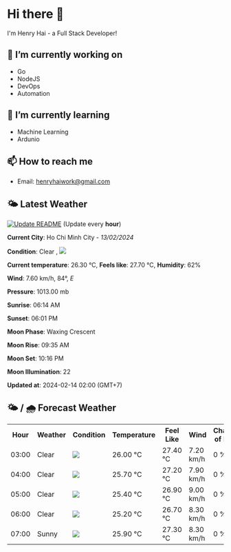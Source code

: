 # Hi there 👋

I'm Henry Hai - a Full Stack Developer!

## 🔭 I’m currently working on

- Go
- NodeJS
- DevOps
- Automation

## 🌱 I’m currently learning

- Machine Learning
- Ardunio

## 📫 How to reach me

- Email: <henryhaiwork@gmail.com>

## 🌤️ Latest Weather
[![Update README](https://github.com/henry0hai/henry0hai/actions/workflows/udpateReadme.yml/badge.svg)](https://github.com/henry0hai/henry0hai/actions/workflows/udpateReadme.yml)
(Update every **hour**)
<!-- CURRENT_WEATHER:START -->
**Current City**: Ho Chi Minh City - *13/02/2024*

**Condition**: Clear , <img src="https://cdn.weatherapi.com/weather/64x64/night/113.png"/>

**Current temperature**: 26.30 °C, **Feels like**: 27.70 °C, **Humidity**: 62%

**Wind**: 7.60 km/h, 84°, *E*

**Pressure**: 1013.00 mb

**Sunrise**: 06:14 AM

**Sunset**: 06:01 PM

**Moon Phase**: Waxing Crescent

**Moon Rise**: 09:35 AM

**Moon Set**: 10:16 PM

**Moon Illumination**: 22

**Updated at**: 2024-02-14 02:00 (GMT+7)<!-- CURRENT_WEATHER:END -->

## 🌤️ / 🌧️ Forecast Weather
<!-- FORECAST_WEATHER:START -->
<table>
		<tr>
			<th>Hour</th>
			<th>Weather</th>
			<th>Condition</th>
			<th>Temperature</th>
			<th>Feel Like</th>
			<th>Wind</th>
			<th>Chance of Rain</th>
		</tr>
				<tr>
					<td>03:00</td>
					<td>Clear </td>
					<td><img src='https://cdn.weatherapi.com/weather/64x64/night/113.png'/></td>
					<td>26.00 °C</td>
					<td>27.40 °C</td>
					<td>7.20 km/h</td>
					<td>0 %</td>
				</tr>
				<tr>
					<td>04:00</td>
					<td>Clear </td>
					<td><img src='https://cdn.weatherapi.com/weather/64x64/night/113.png'/></td>
					<td>25.70 °C</td>
					<td>27.20 °C</td>
					<td>7.90 km/h</td>
					<td>0 %</td>
				</tr>
				<tr>
					<td>05:00</td>
					<td>Clear </td>
					<td><img src='https://cdn.weatherapi.com/weather/64x64/night/113.png'/></td>
					<td>25.40 °C</td>
					<td>26.90 °C</td>
					<td>9.00 km/h</td>
					<td>0 %</td>
				</tr>
				<tr>
					<td>06:00</td>
					<td>Clear </td>
					<td><img src='https://cdn.weatherapi.com/weather/64x64/night/113.png'/></td>
					<td>25.20 °C</td>
					<td>26.70 °C</td>
					<td>8.30 km/h</td>
					<td>0 %</td>
				</tr>
				<tr>
					<td>07:00</td>
					<td>Sunny</td>
					<td><img src='https://cdn.weatherapi.com/weather/64x64/day/113.png'/></td>
					<td>25.90 °C</td>
					<td>27.30 °C</td>
					<td>8.30 km/h</td>
					<td>0 %</td>
				</tr>
</table>
<!-- FORECAST_WEATHER:END -->

